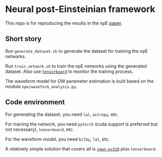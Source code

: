 # Neural post-Einsteinian framework

This repo is for reproducing the results in the npE [paper](https://arxiv.org/abs/2403.18936).

## Short story

Run `generate_dataset.sh` to generate the dataset for training the npE networks.

Run `train_network.sh` to train the npE networks using the generated dataset. Also use [`tensorboard`](https://pytorch.org/tutorials/recipes/recipes/tensorboard_with_pytorch.html) to monitor the training process.

The waveform model for GW parameter estimation is built based on the module `npe/waveform_analysis.py`.

## Code environment

For generating the dataset, you need `lal`, `astropy`, etc. 

For training the network, you need `pytorch` (cuda support is preferred but not necessary), `tensorboard`, etc.

For the waveform model, you need `bilby`, `lal`, etc.

A relatively simple solution that covers all is [`igwn-py310`](https://computing.docs.ligo.org/conda/environments/igwn-py310.html) plus `tensorboard`.

